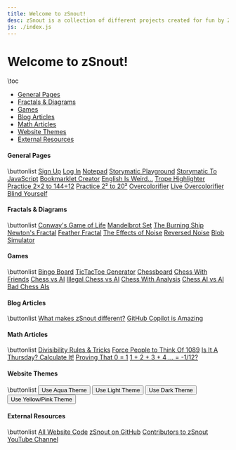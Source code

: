 ```yaml
---
title: Welcome to zSnout!
desc: zSnout is a collection of different projects created for fun by Zachary Sakowitz. It runs on the open-source code available at https://github.com/zsnout/zsnout.com. It was initially created during COVID-19, and has undergone two major revisions since then.
js: ./index.js
---
```


<h1 id="welcome-to-zsnout">Welcome to zSnout!</h1>

\toc

- [General Pages](#general-pages)
- [Fractals & Diagrams](#fractals--diagrams)
- [Games](#games)
- [Blog Articles](#blog-articles)
- [Math Articles](#math-articles)
- [Website Themes](#website-themes)
- [External Resources](#external-resources)

#### General Pages

\buttonlist
[Sign Up](/account/create/)
[Log In](/account/login/)
[Notepad](/notepad/)
[Storymatic Playground](/storymatic/playground/)
[Storymatic To JavaScript](/storymatic/smtojs/)
[Bookmarklet Creator](/bookmarklet/)
[English Is Weird...](/englishisweird/)
[Trope Highlighter](/tropes/)
[Practice 2×2 to 144÷12](/practice/multdiv/)
[Practice 2² to 20²](/practice/squares/)
[Overcolorifier](/overcolor/)
[Live Overcolorifier](/overcolor/live/)
[Blind Yourself](/blind/)

#### Fractals & Diagrams

\buttonlist
[Conway's Game of Life](/gameoflife/)
[Mandelbrot Set](/mandelbrot/)
[The Burning Ship](/burningship/)
[Newton's Fractal](/newton/)
[Feather Fractal](/feather/)
[The Effects of Noise](/noise/)
[Reversed Noise](/reversenoise/)
[Blob Simulator](/blobs/)

#### Games

\buttonlist
[Bingo Board](/bingo/)
[TicTacToe Generator](/tictactoe/generator/)
[Chessboard](/chess/)
[Chess With Friends](/chess/online/)
[Chess vs AI](/chess/vsai/)
[Illegal Chess vs AI](/chess/illegal/)
[Chess With Analysis](/chess/analysis/)
[Chess AI vs AI](/chess/engine/)
[Bad Chess AIs](/chess/random/)

#### Blog Articles

\buttonlist
[What makes zSnout different?](/blog/what-makes-zsnout-different/)
[GitHub Copilot is Amazing](/blog/github-copilot-is-amazing/)

#### Math Articles

\buttonlist
[Divisibility Rules & Tricks](/math/divisibility-rules/)
[Force People to Think Of 1089](/math/forcing-1089/)
[Is It A Thursday? Calculate It!](/math/calculating-weekdays/)
[Proving That 0 = 1](/math/does-0-equal-1/)
[1 + 2 + 3 + 4 ... = -1/12?](/math/infinity-is-0.0833/)

#### Website Themes

\buttonlist
<button id="theme-aqua">Use Aqua Theme</button>
<button id="theme-light">Use Light Theme</button>
<button id="theme-dark">Use Dark Theme</button>
<button id="theme-yellow-pink">Use Yellow/Pink Theme</button>

#### External Resources

\buttonlist
[All Website Code](https://github.com/zsnout/zsnout.com)
[zSnout on GitHub](https://github.com/zsnout)
[Contributors to zSnout](https://github.com/zSnout/zsnout.com/graphs/contributors)
[YouTube Channel](https://youtube.com/channel/UCZ1po0sntEdbIsG8yLOqSAQ)
